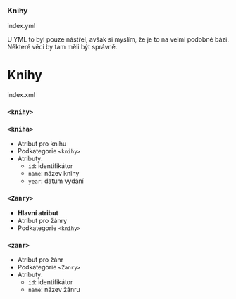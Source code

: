 ### Knihy

index.yml

U YML to byl pouze nástřel, avšak si myslím, že je to na velmi podobné bázi. 
Některé věci by tam měli být správně.

# Knihy

index.xml


### `<knihy>`
### `<kniha>`
- Atribut pro knihu
- Podkategorie `<knihy>`
- Atributy:
    - `id`: identifikátor
    - `name`: název knihy
    - `year`: datum vydání

### `<Zanry>`
- **Hlavní atribut** 
- Atribut pro žánry
- Podkategorie `<knihy>`

### `<zanr>`
- Atribut pro žánr
- Podkategorie `<Zanry>`
- Atributy:
    - `id`: identifikátor
    - `name`: název žánru
